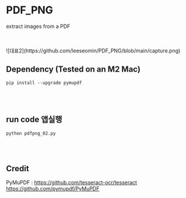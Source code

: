 # PDF_PNG
extract images from a PDF


<br>
<br>
![대표2](https://github.com/leeseomin/PDF_PNG/blob/main/capture.png)

## Dependency (Tested on an M2 Mac) 


```pip install --upgrade pymupdf ```



<br>
<br>


## run code 앱실행  

```python pdfpng_02.py```


 <br/>


 <br/>




## Credit

PyMuPDF : [https://github.com/tesseract-ocr/tesseract ](https://github.com/pymupdf/PyMuPDF)https://github.com/pymupdf/PyMuPDF 

